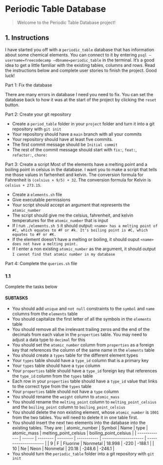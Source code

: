# Periodic Table Database

> Welcome to the Periodic Table Database project!

## 1. Instructions

I have started you off with a `periodic_table` database that has information about some chemical elements. You can connect to it by entering `psql —username=freecodecamp —dbname=periodic_table` in the terminal. It’s a good idea to get a little familiar with the existing tables, columns and rows. Read the instructions below and complete user stories to finish the project. Good luck!

Part 1: Fix the database

There are many errors in database I need you need to fix. You can set the database back to how it was at the start of the project by clicking the `reset` button.

Part 2: Create your git repository
- Create a `period_table` folder in your `project` folder and turn it into a git repository with `git init`
- Your repository should have a `main` branch with all your commits
- Your repository should have at least five commits.
- The first commit message should be `Initial commit`
- The rest of the commit message should start with `fix:`, `feat:`, `refactor:`, `chore:` 

Part 3: Create a script
Most of the elements have a melting point and a boiling point in celsius in the database. I want you to make a script that tells me those values in farhenheit and kelvin. The conversion formula for Fahrenheit is `(celsius × 9/5) + 32`. The conversion formula for Kelvin is `celsius + 273.15`.

- Create a `elements.sh` file
- Give executable permissions
- Your script should accept an argument that represents the `atomic_number`
- The script should give me the celsius, fahrenheit, and kelvin temperatures for the `atomic_number` that is input
- If I run `./elements.sh 5` it should output: `<name> has a melting point of #C, which equates to #F or #k. It's boiling point is #C, which equates to #F or #K.`
- If the element doesn't have a melting or boiling, it should ouput `<name> does not have a melting point.`
- If I enter a non existing `atomic_number` as the argument, it should output `I cannot find that atomic number in my database`

Part 4: Complete the `queries.sh` file

### 1.1

Complete the tasks below

#### SUBTASKS

- You should add `unique` and `not null` constraints to the `symbol` and `name` columns from the `elements` table
- You should capitalize the first letter of all the symbols in the `elements` table
- You should remove all the irrelevant trailing zeros and the end of the decimals from each value in the `properties` table. You may need to adjust a data type to `decimal` for this
- You should set the `atomic_number` column from `properties` as a foreign key that references the column of the same name in the `elements` table
- You should create a `types` table for the different element types
- Your `types` table should have a `type_id` column that is a primary key
- Your `types` table should have a `type` column
- Your `properties` table should have a `type_id` foreign key that references the `type_id` column from the `types` table
- Each row in your `properties` table should have a `type_id` value that links to the correct type from the `types` table
- Your `properties` table should not have a `type` column
- You should rename the `weight` column to `atomic_mass`
- You should rename the `melting_point` column to `melting_point_celsius` and the `boiling_point` column to `boiling_point_celsius`
- You should delete the non existing element, whose `atomic_number` is `1001` from the two tables. You will need to delete it in one table first.
- You should insert the next two elements into the database into the existing tables. They are: 
| atomic_number | Symbol | Name     | type     | atomic_mass | melting_point_celsius | boiling_point_celsius |
| ------------- | ------ | -------- | -------- | ----------- | --------------------- | --------------------- |
| 9             | F      | Fluorine | Nonmetal | 18.998      | -220                  | -188.1                |
| 10            | Ne     | Neon     | Nonmetal | 20.18       | -248.6                | -246.1                |
- You should turn the `periodic_table` folder into a git repository with `git init`

